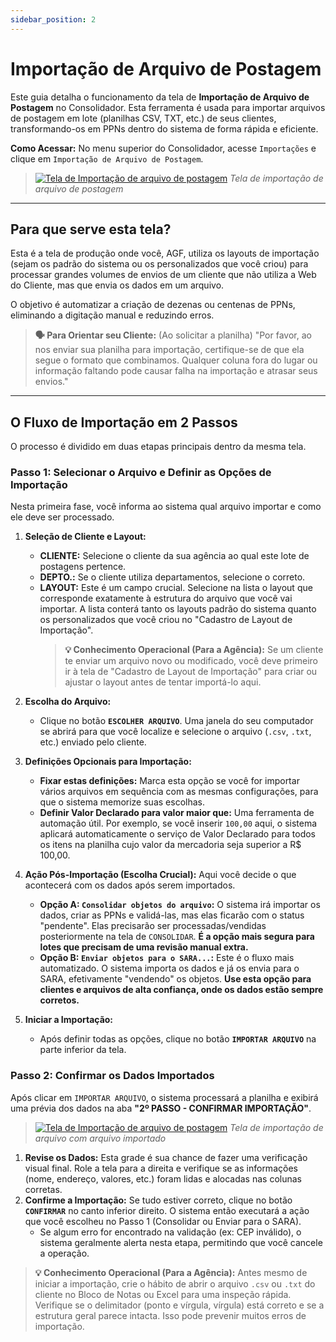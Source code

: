 ```yaml
---
sidebar_position: 2
---
```


# Importação de Arquivo de Postagem

Este guia detalha o funcionamento da tela de **Importação de Arquivo de Postagem** no Consolidador. Esta ferramenta é usada para importar arquivos de postagem em lote (planilhas CSV, TXT, etc.) de seus clientes, transformando-os em PPNs dentro do sistema de forma rápida e eficiente.

**Como Acessar:** No menu superior do Consolidador, acesse `Importações` e clique em `Importação de Arquivo de Postagem`.

> [![Tela de Importação de arquivo de postagem](/img/importacoes/importacao-arquivo.png)](/img/importacoes/importacao-arquivo.png)
> *Tela de importação de arquivo de postagem*

---

## Para que serve esta tela?

Esta é a tela de produção onde você, AGF, utiliza os layouts de importação (sejam os padrão do sistema ou os personalizados que você criou) para processar grandes volumes de envios de um cliente que não utiliza a Web do Cliente, mas que envia os dados em um arquivo.

O objetivo é automatizar a criação de dezenas ou centenas de PPNs, eliminando a digitação manual e reduzindo erros.

> **🗣️ Para Orientar seu Cliente:** (Ao solicitar a planilha) "Por favor, ao nos enviar sua planilha para importação, certifique-se de que ela segue o formato que combinamos. Qualquer coluna fora do lugar ou informação faltando pode causar falha na importação e atrasar seus envios."

---

## O Fluxo de Importação em 2 Passos

O processo é dividido em duas etapas principais dentro da mesma tela.

### Passo 1: Selecionar o Arquivo e Definir as Opções de Importação

Nesta primeira fase, você informa ao sistema qual arquivo importar e como ele deve ser processado.

1.  **Seleção de Cliente e Layout:**
    * **CLIENTE:** Selecione o cliente da sua agência ao qual este lote de postagens pertence.
    * **DEPTO.:** Se o cliente utiliza departamentos, selecione o correto.
    * **LAYOUT:** Este é um campo crucial. Selecione na lista o layout que corresponde exatamente à estrutura do arquivo que você vai importar. A lista conterá tanto os layouts padrão do sistema quanto os personalizados que você criou no "Cadastro de Layout de Importação".
        > **💡 Conhecimento Operacional (Para a Agência):** Se um cliente te enviar um arquivo novo ou modificado, você deve primeiro ir à tela de "Cadastro de Layout de Importação" para criar ou ajustar o layout antes de tentar importá-lo aqui.

2.  **Escolha do Arquivo:**
    * Clique no botão **`ESCOLHER ARQUIVO`**. Uma janela do seu computador se abrirá para que você localize e selecione o arquivo (`.csv`, `.txt`, etc.) enviado pelo cliente.

3.  **Definições Opcionais para Importação:**
    * **Fixar estas definições:** Marca esta opção se você for importar vários arquivos em sequência com as mesmas configurações, para que o sistema memorize suas escolhas.
    * **Definir Valor Declarado para valor maior que:** Uma ferramenta de automação útil. Por exemplo, se você inserir `100,00` aqui, o sistema aplicará automaticamente o serviço de Valor Declarado para todos os itens na planilha cujo valor da mercadoria seja superior a R$ 100,00.

4.  **Ação Pós-Importação (Escolha Crucial):**
    Aqui você decide o que acontecerá com os dados após serem importados.
    * **Opção A: `Consolidar objetos do arquivo`:** O sistema irá importar os dados, criar as PPNs e validá-las, mas elas ficarão com o status "pendente". Elas precisarão ser processadas/vendidas posteriormente na tela de `CONSOLIDAR`. **É a opção mais segura para lotes que precisam de uma revisão manual extra.**
    * **Opção B: `Enviar objetos para o SARA...`:** Este é o fluxo mais automatizado. O sistema importa os dados e já os envia para o SARA, efetivamente "vendendo" os objetos. **Use esta opção para clientes e arquivos de alta confiança, onde os dados estão sempre corretos.**

5.  **Iniciar a Importação:**
    * Após definir todas as opções, clique no botão **`IMPORTAR ARQUIVO`** na parte inferior da tela.

### Passo 2: Confirmar os Dados Importados

Após clicar em `IMPORTAR ARQUIVO`, o sistema processará a planilha e exibirá uma prévia dos dados na aba **"2º PASSO - CONFIRMAR IMPORTAÇÃO"**.

> [![Tela de Importação de arquivo de postagem](/img/importacoes/arquivo-importado.png)](/img/importacoes/arquivo-importado.png)
> *Tela de importação de arquivo com arquivo importado*

1.  **Revise os Dados:** Esta grade é sua chance de fazer uma verificação visual final. Role a tela para a direita e verifique se as informações (nome, endereço, valores, etc.) foram lidas e alocadas nas colunas corretas.
2.  **Confirme a Importação:** Se tudo estiver correto, clique no botão **`CONFIRMAR`** no canto inferior direito. O sistema então executará a ação que você escolheu no Passo 1 (Consolidar ou Enviar para o SARA).
    * Se algum erro for encontrado na validação (ex: CEP inválido), o sistema geralmente alerta nesta etapa, permitindo que você cancele a operação.

> **💡 Conhecimento Operacional (Para a Agência):** Antes mesmo de iniciar a importação, crie o hábito de abrir o arquivo `.csv` ou `.txt` do cliente no Bloco de Notas ou Excel para uma inspeção rápida. Verifique se o delimitador (ponto e vírgula, vírgula) está correto e se a estrutura geral parece intacta. Isso pode prevenir muitos erros de importação.
